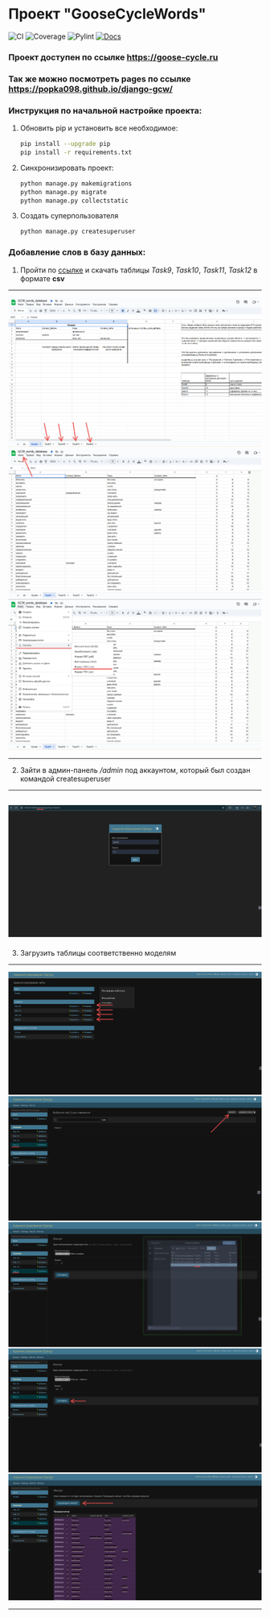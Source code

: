 # Проект "GooseCycleWords"

![CI](https://github.com/popka098/django-gcw/actions/workflows/main.yml/badge.svg)
![Coverage](https://img.shields.io/badge/coverage-85%25-brightgreen)
![Pylint](https://img.shields.io/badge/pylint-9.4-green)
[![Docs](https://img.shields.io/badge/docs-published-blue)](https://popka098.github.io/django-gcw/)

### Проект доступен по ссылке https://goose-cycle.ru
### Так же можно посмотреть pages по ссылке https://popka098.github.io/django-gcw/

### Инструкция по начальной настройке проекта:

1. Обновить pip и установить все необходимое:
    ```bash
    pip install --upgrade pip
    pip install -r requirements.txt
    ```
2. Синхронизировать проект:
    ```bash
    python manage.py makemigrations
    python manage.py migrate
    python manage.py collectstatic
    ```
3. Создать суперпользователя
    ```bash
    python manage.py createsuperuser
    ```

### Добавление слов в базу данных:

1. Пройти по [ссылке](https://docs.google.com/spreadsheets/d/1YbYf7SLtEpUzzKlDy3BGpTMENcaaVtO6DuReRQio6NU/edit?usp=sharing)
   и скачать таблицы _Task9_, _Task10_, _Task11_, _Task12_ в формате **csv**

---

![tables](.readme_media/tables.png)
![files](.readme_media/files.png)
![download_csv](.readme_media/download_csv.png)

---

2. Зайти в админ-панель _/admin_ под аккаунтом, который был создан командой createsuperuser

---

## ![admin](.readme_media/admin.png)

3. Загрузить таблицы соответственно моделям

---

![models](.readme_media/models.png)
![import](.readme_media/import.png)
![import2](.readme_media/import2.png)
![import3](.readme_media/import3.png)
![confirm](.readme_media/confirm.png)

---
